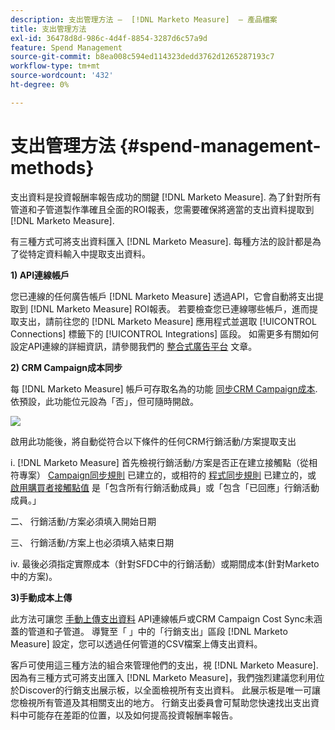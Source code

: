 ```yaml
---
description: 支出管理方法 —  [!DNL Marketo Measure]  — 產品檔案
title: 支出管理方法
exl-id: 36478d8d-986c-4d4f-8854-3287d6c57a9d
feature: Spend Management
source-git-commit: b8ea008c594ed114323dedd3762d1265287193c7
workflow-type: tm+mt
source-wordcount: '432'
ht-degree: 0%

---
```


# 支出管理方法 {#spend-management-methods}

支出資料是投資報酬率報告成功的關鍵 [!DNL Marketo Measure]. 為了針對所有管道和子管道製作準確且全面的ROI報表，您需要確保將適當的支出資料提取到 [!DNL Marketo Measure].

有三種方式可將支出資料匯入 [!DNL Marketo Measure]. 每種方法的設計都是為了從特定資料輸入中提取支出資料。

**1) API連線帳戶**

您已連線的任何廣告帳戶 [!DNL Marketo Measure] 透過API，它會自動將支出提取到 [!DNL Marketo Measure] ROI報表。 若要檢查您已連線哪些帳戶，進而提取支出，請前往您的 [!DNL Marketo Measure] 應用程式並選取 [!UICONTROL Connections] 標籤下的 [!UICONTROL Integrations] 區段。 如需更多有關如何設定API連線的詳細資訊，請參閱我們的 [整合式廣告平台](/help/api-connections/utilizing-marketo-measures-api-connections/integrated-ad-platforms.md#how-to-connect-ad-platforms) 文章。

**2) CRM Campaign成本同步**

每 [!DNL Marketo Measure] 帳戶可存取名為的功能 [同步CRM Campaign成本](/help/marketing-spend/spend-management/crm-campaign-costs.md#availability). 依預設，此功能位元設為「否」，但可隨時開啟。

![](assets/spend-management-methods-1.png)

啟用此功能後，將自動從符合以下條件的任何CRM行銷活動/方案提取支出

i. [!DNL Marketo Measure] 首先檢視行銷活動/方案是否正在建立接觸點（從相符專案） [Campaign同步規則](/help/channel-tracking-and-setup/offline-channels/custom-campaign-sync.md) 已建立的，或相符的 [程式同步規則](/help/marketo-measure-and-marketo/marketo-measure-integrations-with-marketo/marketo-engage-programs-integration.md) 已建立的，或 [啟用購買者接觸點值](/help/channel-tracking-and-setup/offline-channels/legacy-processes/syncing-offline-campaigns.md#how-to-create-a-campaign-and-sync-buyer-touchpoints) 是「包含所有行銷活動成員」或「包含「已回應」行銷活動成員。」

二、 行銷活動/方案必須填入開始日期

三、 行銷活動/方案上也必須填入結束日期

iv. 最後必須指定實際成本（針對SFDC中的行銷活動）或期間成本(針對Marketo中的方案)。

**3)手動成本上傳**

此方法可讓您 [手動上傳支出資料](/help/marketing-spend/spend-management/marketing-channel-costs.md#uploading-marketing-costs) API連線帳戶或CRM Campaign Cost Sync未涵蓋的管道和子管道。 導覽至「 」中的「行銷支出」區段 [!DNL Marketo Measure] 設定，您可以透過任何管道的CSV檔案上傳支出資料。

客戶可使用這三種方法的組合來管理他們的支出，視 [!DNL Marketo Measure]. 因為有三種方式可將支出匯入 [!DNL Marketo Measure]，我們強烈建議您利用位於Discover的行銷支出展示板，以全面檢視所有支出資料。 此展示板是唯一可讓您檢視所有管道及其相關支出的地方。 行銷支出委員會可幫助您快速找出支出資料中可能存在差距的位置，以及如何提高投資報酬率報告。
